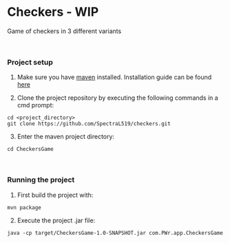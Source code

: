 # Checkers - WIP
Game of checkers in 3 different variants

<br />

### Project setup

1. Make sure you have [maven](https://maven.apache.org/download.cgi) installed. Installation guide can be found [here](https://phoenixnap.com/kb/install-maven-windows)

2. Clone the project repository by executing the following commands in a cmd prompt:

```
cd <project_directory>
git clone https://github.com/SpectraL519/checkers.git
```

3. Enter the maven project directory:

```
cd CheckersGame
```

<br />

### Running the project

1. First build the project with:

```
mvn package
```

2. Execute the project .jar file:

```
java -cp target/CheckersGame-1.0-SNAPSHOT.jar com.PWr.app.CheckersGame
```